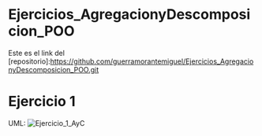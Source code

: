 # Ejercicios_AgregacionyDescomposicion_POO
Este es el link del [repositorio]:https://github.com/guerramorantemiguel/Ejercicios_AgregacionyDescomposicion_POO.git

# Ejercicio 1
UML: ![Ejercicio_1_AyC](https://user-images.githubusercontent.com/100090620/160115007-da23143e-d60a-4b0e-9f8f-000f30df617e.PNG)

